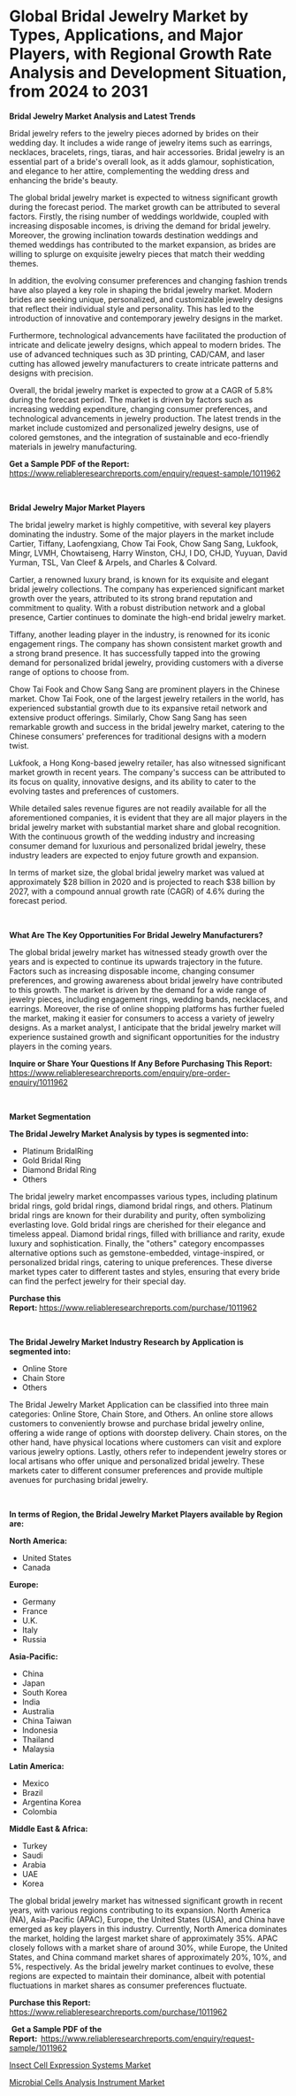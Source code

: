 <p><h1>Global Bridal Jewelry Market by Types, Applications, and Major Players, with Regional Growth Rate Analysis and Development Situation, from 2024 to 2031</h1></p><p><strong>Bridal Jewelry Market Analysis and Latest Trends</strong></p>
<p><p>Bridal jewelry refers to the jewelry pieces adorned by brides on their wedding day. It includes a wide range of jewelry items such as earrings, necklaces, bracelets, rings, tiaras, and hair accessories. Bridal jewelry is an essential part of a bride's overall look, as it adds glamour, sophistication, and elegance to her attire, complementing the wedding dress and enhancing the bride's beauty.</p><p>The global bridal jewelry market is expected to witness significant growth during the forecast period. The market growth can be attributed to several factors. Firstly, the rising number of weddings worldwide, coupled with increasing disposable incomes, is driving the demand for bridal jewelry. Moreover, the growing inclination towards destination weddings and themed weddings has contributed to the market expansion, as brides are willing to splurge on exquisite jewelry pieces that match their wedding themes.</p><p>In addition, the evolving consumer preferences and changing fashion trends have also played a key role in shaping the bridal jewelry market. Modern brides are seeking unique, personalized, and customizable jewelry designs that reflect their individual style and personality. This has led to the introduction of innovative and contemporary jewelry designs in the market.</p><p>Furthermore, technological advancements have facilitated the production of intricate and delicate jewelry designs, which appeal to modern brides. The use of advanced techniques such as 3D printing, CAD/CAM, and laser cutting has allowed jewelry manufacturers to create intricate patterns and designs with precision.</p><p>Overall, the bridal jewelry market is expected to grow at a CAGR of 5.8% during the forecast period. The market is driven by factors such as increasing wedding expenditure, changing consumer preferences, and technological advancements in jewelry production. The latest trends in the market include customized and personalized jewelry designs, use of colored gemstones, and the integration of sustainable and eco-friendly materials in jewelry manufacturing.</p></p>
<p><strong>Get a Sample PDF of the Report:&nbsp;</strong> <a href="https://www.reliableresearchreports.com/enquiry/request-sample/1011962">https://www.reliableresearchreports.com/enquiry/request-sample/1011962</a></p>
<p>&nbsp;</p>
<p><strong>Bridal Jewelry Major Market Players</strong></p>
<p><p>The bridal jewelry market is highly competitive, with several key players dominating the industry. Some of the major players in the market include Cartier, Tiffany, Laofengxiang, Chow Tai Fook, Chow Sang Sang, Lukfook, Mingr, LVMH, Chowtaiseng, Harry Winston, CHJ, I DO, CHJD, Yuyuan, David Yurman, TSL, Van Cleef & Arpels, and Charles & Colvard. </p><p>Cartier, a renowned luxury brand, is known for its exquisite and elegant bridal jewelry collections. The company has experienced significant market growth over the years, attributed to its strong brand reputation and commitment to quality. With a robust distribution network and a global presence, Cartier continues to dominate the high-end bridal jewelry market.</p><p>Tiffany, another leading player in the industry, is renowned for its iconic engagement rings. The company has shown consistent market growth and a strong brand presence. It has successfully tapped into the growing demand for personalized bridal jewelry, providing customers with a diverse range of options to choose from.</p><p>Chow Tai Fook and Chow Sang Sang are prominent players in the Chinese market. Chow Tai Fook, one of the largest jewelry retailers in the world, has experienced substantial growth due to its expansive retail network and extensive product offerings. Similarly, Chow Sang Sang has seen remarkable growth and success in the bridal jewelry market, catering to the Chinese consumers' preferences for traditional designs with a modern twist.</p><p>Lukfook, a Hong Kong-based jewelry retailer, has also witnessed significant market growth in recent years. The company's success can be attributed to its focus on quality, innovative designs, and its ability to cater to the evolving tastes and preferences of customers.</p><p>While detailed sales revenue figures are not readily available for all the aforementioned companies, it is evident that they are all major players in the bridal jewelry market with substantial market share and global recognition. With the continuous growth of the wedding industry and increasing consumer demand for luxurious and personalized bridal jewelry, these industry leaders are expected to enjoy future growth and expansion.</p><p>In terms of market size, the global bridal jewelry market was valued at approximately $28 billion in 2020 and is projected to reach $38 billion by 2027, with a compound annual growth rate (CAGR) of 4.6% during the forecast period.</p></p>
<p>&nbsp;</p>
<p><strong>What Are The Key Opportunities For Bridal Jewelry Manufacturers?</strong></p>
<p><p>The global bridal jewelry market has witnessed steady growth over the years and is expected to continue its upwards trajectory in the future. Factors such as increasing disposable income, changing consumer preferences, and growing awareness about bridal jewelry have contributed to this growth. The market is driven by the demand for a wide range of jewelry pieces, including engagement rings, wedding bands, necklaces, and earrings. Moreover, the rise of online shopping platforms has further fueled the market, making it easier for consumers to access a variety of jewelry designs. As a market analyst, I anticipate that the bridal jewelry market will experience sustained growth and significant opportunities for the industry players in the coming years.</p></p>
<p><strong>Inquire or Share Your Questions If Any Before Purchasing This Report:</strong> <a href="https://www.reliableresearchreports.com/enquiry/pre-order-enquiry/1011962">https://www.reliableresearchreports.com/enquiry/pre-order-enquiry/1011962</a></p>
<p>&nbsp;</p>
<p><strong>Market Segmentation</strong></p>
<p><strong>The Bridal Jewelry Market Analysis by types is segmented into:</strong></p>
<p><ul><li>Platinum BridalRing</li><li>Gold Bridal Ring</li><li>Diamond Bridal Ring</li><li>Others</li></ul></p>
<p><p>The bridal jewelry market encompasses various types, including platinum bridal rings, gold bridal rings, diamond bridal rings, and others. Platinum bridal rings are known for their durability and purity, often symbolizing everlasting love. Gold bridal rings are cherished for their elegance and timeless appeal. Diamond bridal rings, filled with brilliance and rarity, exude luxury and sophistication. Finally, the "others" category encompasses alternative options such as gemstone-embedded, vintage-inspired, or personalized bridal rings, catering to unique preferences. These diverse market types cater to different tastes and styles, ensuring that every bride can find the perfect jewelry for their special day.</p></p>
<p><strong>Purchase this Report:&nbsp;</strong><a href="https://www.reliableresearchreports.com/purchase/1011962">https://www.reliableresearchreports.com/purchase/1011962</a></p>
<p>&nbsp;</p>
<p><strong>The Bridal Jewelry Market Industry Research by Application is segmented into:</strong></p>
<p><ul><li>Online Store</li><li>Chain Store</li><li>Others</li></ul></p>
<p><p>The Bridal Jewelry Market Application can be classified into three main categories: Online Store, Chain Store, and Others. An online store allows customers to conveniently browse and purchase bridal jewelry online, offering a wide range of options with doorstep delivery. Chain stores, on the other hand, have physical locations where customers can visit and explore various jewelry options. Lastly, others refer to independent jewelry stores or local artisans who offer unique and personalized bridal jewelry. These markets cater to different consumer preferences and provide multiple avenues for purchasing bridal jewelry.</p></p>
<p>&nbsp;</p>
<p><strong>In terms of Region, the Bridal Jewelry Market Players available by Region are:</strong></p>
<p>
    <p> <strong> North America: </strong>
        <ul>
            <li>United States</li>
            <li>Canada</li>
        </ul>
        </p> 
    <p> <strong> Europe: </strong>
        <ul>
            <li>Germany</li>
            <li>France</li>
            <li>U.K.</li>
            <li>Italy</li>
            <li>Russia</li>
        </ul>
        </p> 
    <p> <strong> Asia-Pacific: </strong>
        <ul>
            <li>China</li>
            <li>Japan</li>
            <li>South Korea</li>
            <li>India</li>
            <li>Australia</li>
            <li>China Taiwan</li>
            <li>Indonesia</li>
            <li>Thailand</li>
            <li>Malaysia</li>
        </ul>
        </p> 
    <p> <strong> Latin America: </strong>
        <ul>
            <li>Mexico</li>
            <li>Brazil</li>
            <li>Argentina Korea</li>
            <li>Colombia</li>
        </ul>
        </p> 
    <p> <strong> Middle East & Africa: </strong>
        <ul>
            <li>Turkey</li>
            <li>Saudi</li>
            <li>Arabia</li>
            <li>UAE</li>
            <li>Korea</li>
        </ul>
    </p>
    </p>
<p><p>The global bridal jewelry market has witnessed significant growth in recent years, with various regions contributing to its expansion. North America (NA), Asia-Pacific (APAC), Europe, the United States (USA), and China have emerged as key players in this industry. Currently, North America dominates the market, holding the largest market share of approximately 35%. APAC closely follows with a market share of around 30%, while Europe, the United States, and China command market shares of approximately 20%, 10%, and 5%, respectively. As the bridal jewelry market continues to evolve, these regions are expected to maintain their dominance, albeit with potential fluctuations in market shares as consumer preferences fluctuate.</p></p>
<p><strong>Purchase this Report: </strong><a href="https://www.reliableresearchreports.com/purchase/1011962">https://www.reliableresearchreports.com/purchase/1011962</a></p>
<p>&nbsp;<strong>Get a Sample PDF of the Report:&nbsp;&nbsp;</strong><a href="https://www.reliableresearchreports.com/enquiry/request-sample/1011962">https://www.reliableresearchreports.com/enquiry/request-sample/1011962</a></p>
<p><strong></strong></p>
<p><p><a href="https://github.com/bentleemidoriestelle7o/Market-Research-Report-List-1/blob/main/insect-cell-expression-systems-market.md">Insect Cell Expression Systems Market</a></p><p><a href="https://github.com/suaretopek9/Market-Research-Report-List-1/blob/main/microbial-cells-analysis-instrument-market.md">Microbial Cells Analysis Instrument Market</a></p></p>